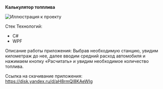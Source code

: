 **Калькулятор топплива**  

  
![Иллюстрация к проекту](https://disk.yandex.ru/i/YYBSUnbZvrS05Q)

Стек Технологий:
- C#
- WPF


Описание работы приложения:  Выбрав необходимую станцию, увидим километраж до нее, далее вводим средний расход автомобиля и нажимаем кнопку «Расчитать» и увидим необходимое количество топлива.

Ссылка на скачивание приложения: https://disk.yandex.ru/d/aH8rmQl8KAeWIg

<!--При нажатии на кнопку "новый сотрудник" откроется дополнительное окно для ввода данных. После нажатия "сохранить" в доп. окне данные сохраняются в базу данных, тоже происходит при нажатии остальных кнопок. 
Правка и удаление выбранных строк происходит вызовом правой кнопкой мыши контекстного меню. При правке также появляется дополнительное окно.-->












